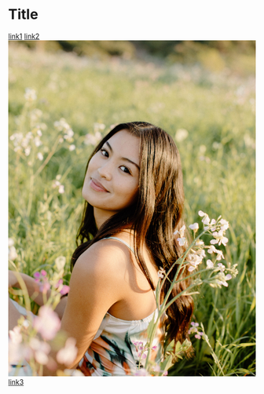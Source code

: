 # Title
[link1](https://www.youtube.com/watch?v=dQw4w9WgXcQ)
[link2](tinyurl.com/week3group6)
![Image](me.jpg)
[link3](https://sites.google.com/eng.ucsd.edu/cse-15l-spring-2022/schedule?authuser=0)